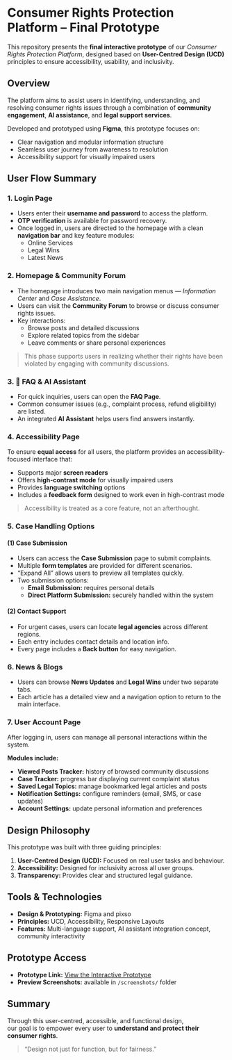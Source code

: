 # Consumer Rights Protection Platform – Final Prototype

This repository presents the **final interactive prototype** of our *Consumer Rights Protection Platform*, designed based on **User-Centred Design (UCD)** principles to ensure accessibility, usability, and inclusivity.


## Overview

The platform aims to assist users in identifying, understanding, and resolving consumer rights issues through a combination of **community engagement**, **AI assistance**, and **legal support services**.

Developed and prototyped using **Figma**, this prototype focuses on:
- Clear navigation and modular information structure  
- Seamless user journey from awareness to resolution  
- Accessibility support for visually impaired users  



## User Flow Summary

### 1. Login Page
- Users enter their **username and password** to access the platform.  
- **OTP verification** is available for password recovery.  
- Once logged in, users are directed to the homepage with a clean **navigation bar** and key feature modules:
  - Online Services  
  - Legal Wins  
  - Latest News  



### 2. Homepage & Community Forum
- The homepage introduces two main navigation menus — *Information Center* and *Case Assistance*.  
- Users can visit the **Community Forum** to browse or discuss consumer rights issues.  
- Key interactions:
  - Browse posts and detailed discussions  
  - Explore related topics from the sidebar  
  - Leave comments or share personal experiences  

> This phase supports users in realizing whether their rights have been violated by engaging with community discussions.


### 3. 💬 FAQ & AI Assistant
- For quick inquiries, users can open the **FAQ Page**.  
- Common consumer issues (e.g., complaint process, refund eligibility) are listed.  
- An integrated **AI Assistant** helps users find answers instantly.



### 4. Accessibility Page
To ensure **equal access** for all users, the platform provides an accessibility-focused interface that:
- Supports major **screen readers**  
- Offers **high-contrast mode** for visually impaired users  
- Provides **language switching** options  
- Includes a **feedback form** designed to work even in high-contrast mode  

> Accessibility is treated as a core feature, not an afterthought.



### 5. Case Handling Options

#### (1) Case Submission
- Users can access the **Case Submission** page to submit complaints.
- Multiple **form templates** are provided for different scenarios.
- “Expand All” allows users to preview all templates quickly.
- Two submission options:
  - **Email Submission:** requires personal details  
  - **Direct Platform Submission:** securely handled within the system  

#### (2) Contact Support
- For urgent cases, users can locate **legal agencies** across different regions.  
- Each entry includes contact details and location info.  
- Every page includes a **Back button** for easy navigation.



### 6. News & Blogs
- Users can browse **News Updates** and **Legal Wins** under two separate tabs.  
- Each article has a detailed view and a navigation option to return to the main interface.



### 7. User Account Page
After logging in, users can manage all personal interactions within the system.

**Modules include:**
- **Viewed Posts Tracker:** history of browsed community discussions  
- **Case Tracker:** progress bar displaying current complaint status  
- **Saved Legal Topics:** manage bookmarked legal articles and posts  
- **Notification Settings:** configure reminders (email, SMS, or case updates)  
- **Account Settings:** update personal information and preferences  



## Design Philosophy

This prototype was built with three guiding principles:
1. **User-Centred Design (UCD):** Focused on real user tasks and behaviour.
2. **Accessibility:** Designed for inclusivity across all user groups.
3. **Transparency:** Provides clear and structured legal guidance.



## Tools & Technologies
- **Design & Prototyping:** Figma and pixso  
- **Principles:** UCD, Accessibility, Responsive Layouts  
- **Features:** Multi-language support, AI assistant integration concept, community interactivity



## Prototype Access
- **Prototype Link:** [View the Interactive Prototype](./Final_prototype.pix)
- **Preview Screenshots:** available in `/screenshots/` folder



## Summary

Through this user-centred, accessible, and functional design,  
our goal is to empower every user to **understand and protect their consumer rights**.

> “Design not just for function, but for fairness.”


